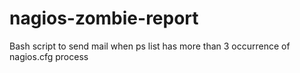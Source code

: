 # nagios-zombie-report
Bash script to send mail when ps list has more than 3 occurrence of nagios.cfg process
